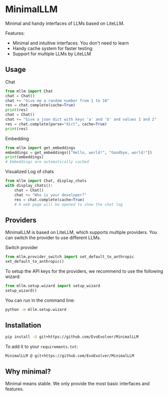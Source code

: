 # MinimalLLM

Minimal and handy interfaces of LLMs based on LiteLLM.

Features:
- Minimal and intuitive interfaces. You don't need to learn
- Handy cache system for faster testing
- Support for multiple LLMs by LiteLLM

## Usage

Chat
```python
from mllm import Chat
chat = Chat()
chat += "Give me a random number from 1 to 10"
res = chat.complete(cache=True)
print(res)
chat = Chat()
chat += "Give a json dict with keys 'a' and 'b' and values 1 and 2"
res = chat.complete(parse="dict", cache=True)
print(res)
```

Embedding
```python
from mllm import get_embeddings
embeddings = get_embeddings(["Hello, world!", "Goodbye, world!"])
print(embeddings)
# Embeddings are automatically cached
```


Visualized Log of chats
```python
from mllm import Chat, display_chats
with display_chats():
    chat = Chat()
    chat += "Who is your developer?"
    res = chat.complete(cache=True)
    # A web page will be opened to show the chat log
```


## Providers

MinimalLLM is based on LiteLLM, which supports multiple providers. You can switch the provider to use different LLMs.

Switch provider
```python
from mllm.provider_switch import set_default_to_anthropic
set_default_to_anthropic()
```

To setup the API keys for the providers, we recommend to use the following wizard:
```python
from mllm.setup.wizard import setup_wizard
setup_wizard()
```
You can run in the command line:
```bash
python -m mllm.setup.wizard
```

## Installation

```bash
pip install -U git+https://github.com/EvoEvolver/MinimalLLM
```

To add it to your `requirements.txt`:
```
MinimalLLM @ git+https://github.com/EvoEvolver/MinimalLLM
```

## Why minimal?

Minimal means stable. We only provide the most basic interfaces and features.
